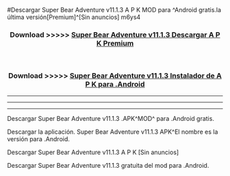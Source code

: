 #Descargar Super Bear Adventure v11.1.3 A P K MOD para ^Android gratis.la última versión[Premium]^[Sin anuncios] m6ys4



<div align="center">
<h3>Download >>>>> <a href="https://es-web.web.app/?es= Super Bear Adventure v11.1.3">Super Bear Adventure v11.1.3 Descargar A P K Premium</a></h3><br>

<h3>Download >>>>> <a href="https://es-web.web.app/?es= Super Bear Adventure v11.1.3">Super Bear Adventure v11.1.3 Instalador de A P K para .Android</a></h3>
</div>


----------------------------------------------------------

----------------------------------------------------------

----------------------------------------------------------

Descargar Super Bear Adventure v11.1.3 .APK^MOD^ para .Android gratis.

Descargar la aplicación. Super Bear Adventure v11.1.3 APK^El nombre es la versión para .Android.

Descargar Super Bear Adventure v11.1.3 A P K [Sin anuncios]

Descargar Super Bear Adventure v11.1.3 gratuita del mod para .Android.